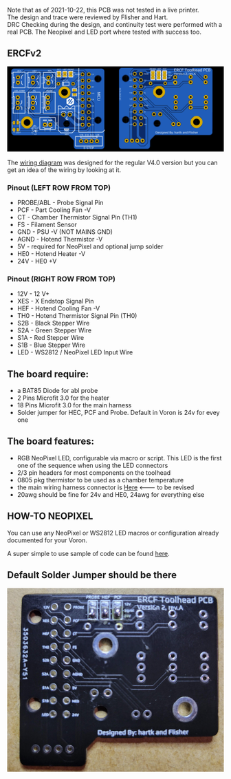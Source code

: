 
Note that as of 2021-10-22, this PCB was not tested in a live printer.  
The design and trace were reviewed by Flisher and Hart.    
DRC Checking during the design, and continuity test were performed with a real PCB.
The Neopixel and LED port where tested with success too.

## ERCFv2
![PCB](../../Images/ERCFv2/1.png)

The [wiring diagram](../Images/Rev3.2/wiringDiagram.png) was designed for the regular V4.0 version but you can get an idea of the wiring by looking at it.
 
### Pinout (LEFT ROW FROM TOP)
* PROBE/ABL  - Probe Signal Pin
* PCF  - Part Cooling Fan -V
* CT   - Chamber Thermistor Signal Pin (TH1)
* FS  - Filament Sensor
* GND  - PSU -V (NOT MAINS GND)
* AGND - Hotend Thermistor -V
* 5V   - required for NeoPixel and optional jump solder
* HE0  - Hotend Heater -V    
* 24V  - HE0 +V 

### Pinout (RIGHT ROW FROM TOP)
* 12V - 12 V+
* XES  - X Endstop Signal Pin    
* HEF  - Hotend Cooling Fan -V
* TH0  - Hotend Thermistor Signal Pin (TH0)
* S2B  - Black Stepper Wire 
* S2A  - Green Stepper Wire
* S1A  - Red Stepper Wire
* S1B  - Blue Stepper Wire
* LED  - WS2812 / NeoPixel LED Input Wire
    
    
## The board require: ##
* a BAT85 Diode for abl probe
* 2 Pins Microfit 3.0 for the heater
* 18 Pins Microfit 3.0 for the main harness
* Solder jumper for HEC, PCF and Probe.  Default in Voron is 24v for evey one

## The board features: ##
 - RGB NeoPixel LED, configurable via macro or script.  This LED is the first one of the sequence when using the LED connectors
 - 2/3 pin headers for most components on the toolhead
 - 0805 pkg thermistor to be used as a chamber temperature 
 - the main wiring harness connector is [Here](https://www.molex.com/molex/products/part-detail/crimp_housings/0430251400) <--- to be revised
 - 20awg should be fine for 24v and HE0, 24awg for everything else 

## HOW-TO NEOPIXEL 
You can use any NeoPixel or WS2812 LED macros or configuration already documented for your Voron.

A super simple to use sample of code can be found [here](https://github.com/hartk1213/DoomConfig/blob/master/led.cfg).

## Default Solder Jumper should be there
![PCB](../../Images/ERCFv2/solderjumper.png)
